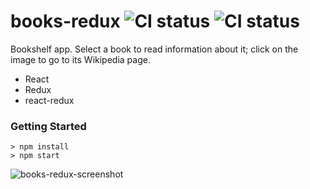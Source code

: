 # books-redux ![CI status](https://img.shields.io/badge/style-flat-green.svg?longCache=true&style=flat) ![CI status](https://img.shields.io/badge/top%20language-Javascript-yellow.svg)

Bookshelf app. Select a book to read information about it; click on the image to go to its Wikipedia page.

- React
- Redux
- react-redux

### Getting Started

```
> npm install
> npm start
```
![books-redux-screenshot](https://user-images.githubusercontent.com/34710484/43361022-fcfb85e0-92dd-11e8-93f0-6846c7316f04.png)
